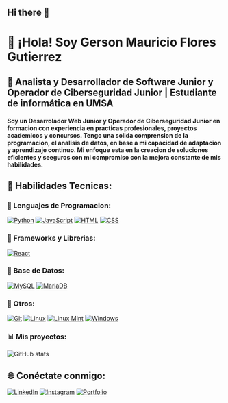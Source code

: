 ## Hi there 👋
# 👋 ¡Hola! Soy Gerson Mauricio Flores Gutierrez  
## 🚀 Analista y Desarrollador de Software Junior y Operador de Ciberseguridad Junior | Estudiante de informática en UMSA  
#### Soy un Desarrolador Web Junior y Operador de Ciberseguridad Junior en formacion con experiencia en practicas profesionales, proyectos academicos y concursos. Tengo una solida comprension de la programacion, el analisis de datos, en base a mi capacidad de adaptacion y aprendizaje continuo. Mi enfoque esta en la creacion de soluciones eficientes y seeguros con mi compromiso con la mejora constante de mis habilidades.
## 🚀 Habilidades Tecnicas:
### 🚀 Lenguajes de Programacion:
[![Python](https://img.shields.io/badge/Python-3776AB?logo=python&logoColor=fff)](#)
[![JavaScript](https://img.shields.io/badge/JavaScript-F7DF1E?logo=javascript&logoColor=000)](#)
[![HTML](https://img.shields.io/badge/HTML-%23E34F26.svg?logo=html5&logoColor=white)](#)
[![CSS](https://img.shields.io/badge/CSS-1572B6?logo=css3&logoColor=fff)](#)
### 🚀 Frameworks y Librerias:
[![React](https://img.shields.io/badge/React-%2320232a.svg?logo=react&logoColor=%2361DAFB)](#)
### 🚀 Base de Datos:
[![MySQL](https://img.shields.io/badge/MySQL-4479A1?logo=mysql&logoColor=fff)](#)
[![MariaDB](https://img.shields.io/badge/MariaDB-003545?logo=mariadb&logoColor=white)](#)
### 🚀 Otros:
[![Git](https://img.shields.io/badge/Git-F05032?logo=git&logoColor=fff)](#)
[![Linux](https://img.shields.io/badge/Linux-FCC624?logo=linux&logoColor=black)](#)
[![Linux Mint](https://img.shields.io/badge/Linux%20Mint-87CF3E?logo=linuxmint&logoColor=fff)](#)
[![Windows](https://custom-icon-badges.demolab.com/badge/Windows-0078D6?logo=windows11&logoColor=white)](#)
### 📊 Mis proyectos:
![GitHub stats](https://github-readme-stats.vercel.app/api?username=TuUsuario&show_icons=true&theme=radical)
## 🌐 Conéctate conmigo:
[![LinkedIn](https://img.shields.io/badge/LinkedIn-0077B5?style=flat&logo=linkedin&logoColor=white)](https://www.linkedin.com/in/gerson-flores-gutierrez-1937a01a8/)
[![Instagram](https://img.shields.io/badge/Instagram-%23E4405F.svg?logo=Instagram&logoColor=white)](https://www.instagram.com/mauricio_florrs/)
[![Portfolio](https://img.shields.io/badge/Portfolio-000?style=flat&logo=firefox&logoColor=white)](https://tu-portfolio.com)

<!--
**triwotfcpn/triwotfcpn** is a ✨ _special_ ✨ repository because its `README.md` (this file) appears on yo
-->
